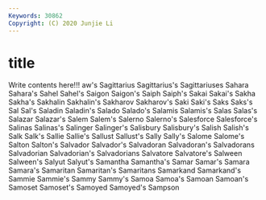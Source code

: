 ```yaml
---
Keywords: 30862
Copyright: (C) 2020 Junjie Li
---
```


# title

Write contents here!!!
aw's
Sagittarius 
Sagittarius's 
Sagittariuses 
Sahara 
Sahara's 
Sahel 
Sahel's 
Saigon 
Saigon's 
Saiph
Saiph's 
Sakai 
Sakai's 
Sakha 
Sakha's 
Sakhalin 
Sakhalin's 
Sakharov 
Sakharov's 
Saki
Saki's 
Saks 
Saks's 
Sal 
Sal's 
Saladin 
Saladin's 
Salado 
Salado's 
Salamis
Salamis's 
Salas 
Salas's 
Salazar 
Salazar's 
Salem 
Salem's 
Salerno 
Salerno's 
Salesforce
Salesforce's 
Salinas 
Salinas's 
Salinger 
Salinger's 
Salisbury 
Salisbury's 
Salish 
Salish's 
Salk
Salk's 
Sallie 
Sallie's 
Sallust 
Sallust's 
Sally 
Sally's 
Salome 
Salome's 
Salton
Salton's 
Salvador 
Salvador's 
Salvadoran 
Salvadoran's 
Salvadorans 
Salvadorian 
Salvadorian's 
Salvadorians 
Salvatore
Salvatore's 
Salween 
Salween's 
Salyut 
Salyut's 
Samantha 
Samantha's 
Samar 
Samar's 
Samara
Samara's 
Samaritan 
Samaritan's 
Samaritans 
Samarkand 
Samarkand's 
Sammie 
Sammie's 
Sammy 
Sammy's
Samoa 
Samoa's 
Samoan 
Samoan's 
Samoset 
Samoset's 
Samoyed 
Samoyed's 
Sampson 
